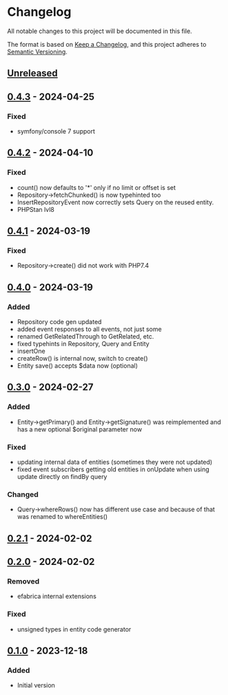 # Changelog

All notable changes to this project will be documented in this file.

The format is based on [Keep a Changelog](https://keepachangelog.com/en/1.0.0/),
and this project adheres to [Semantic Versioning](https://semver.org/spec/v2.0.0.html).

## [Unreleased]



## [0.4.3] - 2024-04-25
### Fixed
- symfony/console 7 support

## [0.4.2] - 2024-04-10
### Fixed
- count() now defaults to '*' only if no limit or offset is set
- Repository->fetchChunked() is now typehinted too
- InsertRepositoryEvent now correctly sets Query on the reused entity.
- PHPStan lvl8

## [0.4.1] - 2024-03-19
### Fixed
- Repository->create() did not work with PHP7.4

## [0.4.0] - 2024-03-19
### Added
- Repository code gen updated
- added event responses to all events, not just some
- renamed GetRelatedThrough to GetRelated, etc.
- fixed typehints in Repository, Query and Entity
- insertOne
- createRow() is internal now, switch to create()
- Entity save() accepts $data now (optional)

## [0.3.0] - 2024-02-27
### Added
- Entity->getPrimary() and Entity->getSignature() was reimplemented and has a new optional $original parameter now

### Fixed
- updating internal data of entities (sometimes they were not updated)
- fixed event subscribers getting old entities in onUpdate when using update directly on findBy query

### Changed
- Query->whereRows() now has different use case and because of that was renamed to whereEntities()

## [0.2.1] - 2024-02-02

## [0.2.0] - 2024-02-02
### Removed
- efabrica internal extensions
### Fixed
- unsigned types in entity code generator

## [0.1.0] - 2023-12-18
### Added
- Initial version

[Unreleased]: https://github.com/efabrica-team/nette-database-repository/compare/0.4.3...main
[0.4.3]: https://github.com/efabrica-team/nette-database-repository/compare/0.4.2...0.4.3
[0.4.2]: https://github.com/efabrica-team/nette-database-repository/compare/0.4.1...0.4.2
[0.4.1]: https://github.com/efabrica-team/nette-database-repository/compare/0.4.0...0.4.1
[0.4.0]: https://github.com/efabrica-team/nette-database-repository/compare/0.3.0...0.4.0
[0.3.0]: https://github.com/efabrica-team/nette-database-repository/compare/0.2.1...0.3.0
[0.2.1]: https://github.com/efabrica-team/nette-database-repository/compare/0.2.0...0.2.1
[0.2.0]: https://github.com/efabrica-team/nette-database-repository/compare/0.1.0...0.2.0
[0.1.0]: https://github.com/efabrica-team/nette-database-repository/compare/...0.1.0

